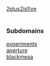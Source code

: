 [2plus2isfive](https://22is5.org)<br>
<br>
### Subdomains
[experiments](https://experiments.22is5.org)<br>
[aperture](https://aperture.22is5.org)<br>
[blackmesa](https://blackmesa.22is5.org)<br>
